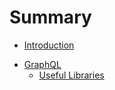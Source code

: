 # Summary

* [Introduction](README.md)

- [GraphQL](graphql/graphql.md)
  - [Useful Libraries](graphql/useful-libraries.md)